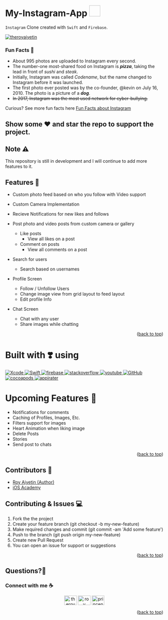 # My-Instagram-App <img src=" " width="35" height="35" />

`Instagram` Clone created with `Swift` and `Firebase`.

<p align="left"> <a href="https://twitter.com/theroyaiyetin" target="blank"><img src="https://img.shields.io/twitter/follow/theroyaiyetin?logo=twitter&style=for-the-badge" alt="theroyaiyetin" /></a> </p>

### Fun Facts :apple:
- About 995 photos are uploaded to Instagram every second.
- The number-one most-shared food on Instagram is ***pizza***, taking the lead in front of _sushi_ and _steak_.
- Initially, Instagram was called _Codename_, but the name changed to Instagram before it was launched.
- The first photo ever posted was by the co-founder, @kevin on July 16, 2010. The photo is a picture of a ***dog***.
- ~~In 2017, Instagram was the most used network for cyber-bullying.~~

Curious? See more fun facts here [Fun Facts about Instagram](https://www.thefactsite.com/instagram-facts/)

## Show some :heart: and star the repo to support the project.

## Note :warning:
This repository is still in development and I will continue to add more features to it.

## Features :camera_flash:

 * Custom photo feed based on who you follow with Video support
 * Custom Camera Implementation
 * Recieve Notifications for new likes and follows 
 * Post photo and video posts from custom camera or gallery
   * Like posts
      * View all likes on a post
   * Comment on posts
        * View all comments on a post
 * Search for users
    * Search based on usernames
 * Profile Screen
   * Follow / Unfollow Users
   * Change image view from grid layout to feed layout
   * Edit profile Info
 * Chat Screen
    * Chat with any user
    * Share images while chatting
    
    <p align="right">(<a href="#top">back to top</a>)</p>


# Built with :heavy_heart_exclamation: using 

<a href="https://developer.apple.com/xcode/" target="_blank"> <img src="https://img.shields.io/badge/Xcode-1882e8?style=for-the-badge&logo=Xcode&logoColor=white" alt="Xcode"/> </a> 
<a href="https://developer.apple.com/swift/" target="_blank"> <img src="https://img.shields.io/badge/Swift-f15139?style=for-the-badge&logo=Swift&logoColor=white" alt="Swift"/> </a> 
<a href="https://firebase.google.com/" target="_blank"> <img src="https://img.shields.io/badge/firebase-fecc2f?style=for-the-badge&logo=firebase&logoColor=orange" alt="firebase"/> </a> 
<a href="https://stackoverflow.com" target="_blank"> <img src="https://img.shields.io/badge/stackoverflow-f58023?style=for-the-badge&logo=stackoverflow&logoColor=white" alt="stackoverflow"/> </a>
<a href="https://youtube.com" target="_blank"> <img src="https://img.shields.io/badge/youtube-ff0000?style=for-the-badge&logo=youtube&logoColor=white" alt="youtube"/> </a>
<a href="https://github.com/" target="_blank"> <img src="https://img.shields.io/badge/GitHub-100000?style=for-the-badge&logo=github&logoColor=white" alt="GitHub"/> 
<a href="https://cocoapods.org" target="_blank"> <img src="https://img.shields.io/badge/cocoapods-fa2b01?style=for-the-badge&logo=cocoapods&logoColor=white" alt="cocoapods"/> </a>
<a href="https://github.com/arashpayan/appirater" target="_blank"> <img src="https://img.shields.io/badge/appirater-1882e8?style=for-the-badge&logo=appirater&logoColor=white" alt="appirater"/> </a>


# Upcoming Features :ocean:
 -  Notifications for comments
 -  Caching of Profiles, Images, Etc.
 -  Filters support for images
 -  Heart Animation when liking image
 -  Delete Posts
 -  Stories
 -  Send post to chats

<p align="right">(<a href="#top">back to top</a>)</p>

## Contributors :fries:
- [Roy Aiyetin (Author)](https://github.com/RoyNkem)
- [iOS Academy](https://github.com/AfrazCodes)

## Contributing & Issues :computer:
1. Fork the the project
2. Create your feature branch (git checkout -b my-new-feature)
3. Make required changes and commit (git commit -am 'Add some feature')
4. Push to the branch (git push origin my-new-feature)
5. Create new Pull Request
6. You can open an issue for support or suggestions

<p align="right">(<a href="#top">back to top</a>)</p>

## Questions?🤔
### Connect with me  :coffee:
<p align="center">
<a href="https://twitter.com/theroyaiyetin" target="blank"><img align="center" src="https://raw.githubusercontent.com/rahuldkjain/github-profile-readme-generator/master/src/images/icons/Social/twitter.svg" alt="theroyaiyetin" height="30" width="40" /></a>
<a href="https://www.linkedin.com/in/roy-aiyetin-97867718a/" target="blank"><img align="center" src="https://raw.githubusercontent.com/rahuldkjain/github-profile-readme-generator/master/src/images/icons/Social/linked-in-alt.svg" alt="roy aiyetin" height="30" width="40" /></a>
<a href="https://discord.gg/princenkem#1581" target="blank"><img align="center" src="https://raw.githubusercontent.com/rahuldkjain/github-profile-readme-generator/master/src/images/icons/Social/discord.svg" alt="princenkem#1581" height="30" width="40" /></a>
</p>

<p align="right">(<a href="#top">back to top</a>)</p>
